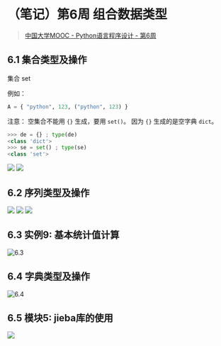 # （笔记）第6周 组合数据类型

> [中国大学MOOC - Python语言程序设计 - 第6周](https://www.icourse163.org/learn/BIT-268001?tid=1460270441#/learn/content?type=detail&id=1236349094)

## 6.1 集合类型及操作

集合 set

例如：
```python
A = { "python", 123, ("python", 123) }
```

注意：
空集合不能用 `{}` 生成，要用 `set()`。
因为 `{}` 生成的是空字典 `dict`。
```python
>>> de = {} ; type(de)
<class 'dict'>
>>> se = set() ; type(se)
<class 'set'>
```

![](https://p1-juejin.byteimg.com/tos-cn-i-k3u1fbpfcp/66aba05bf2724b12b6bb4991c55471c3~tplv-k3u1fbpfcp-zoom-1.image)
![](https://p3-juejin.byteimg.com/tos-cn-i-k3u1fbpfcp/2ae4b582274f4b5bb5ceda17d2e989f6~tplv-k3u1fbpfcp-zoom-1.image)


## 6.2 序列类型及操作

![](https://p9-juejin.byteimg.com/tos-cn-i-k3u1fbpfcp/083a0bff1b89437ebc8c7ed710ebd5e8~tplv-k3u1fbpfcp-zoom-1.image)
![](https://p6-juejin.byteimg.com/tos-cn-i-k3u1fbpfcp/ffb0d325af6f45198da550c0c6df2d53~tplv-k3u1fbpfcp-zoom-1.image)
![](https://p3-juejin.byteimg.com/tos-cn-i-k3u1fbpfcp/ac53b773b11244ae842e4745d5d4777e~tplv-k3u1fbpfcp-zoom-1.image)

## 6.3 实例9: 基本统计值计算

![6.3](https://p1-juejin.byteimg.com/tos-cn-i-k3u1fbpfcp/09f94a1ab60b4929912b70b73142d746~tplv-k3u1fbpfcp-zoom-1.image)

## 6.4 字典类型及操作

![6.4](https://p9-juejin.byteimg.com/tos-cn-i-k3u1fbpfcp/a55f91b0ac17481d8ae9fd4ded696b32~tplv-k3u1fbpfcp-zoom-1.image)

## 6.5 模块5: jieba库的使用

![](https://p6-juejin.byteimg.com/tos-cn-i-k3u1fbpfcp/a682c149de5449a3892466534865748b~tplv-k3u1fbpfcp-zoom-1.image)
